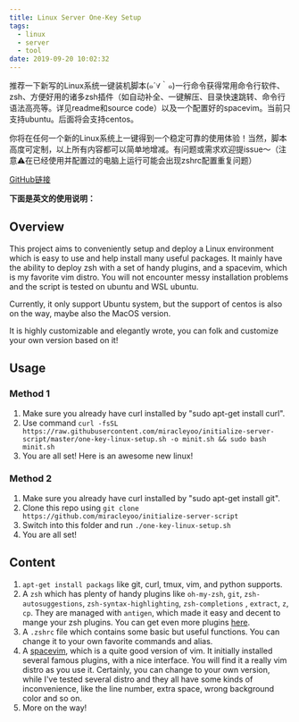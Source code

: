 ```yaml
---
title: Linux Server One-Key Setup
tags:
  - linux
  - server
  - tool
date: 2019-09-20 10:02:32
---
```


推荐一下新写的Linux系统一键装机脚本(๑´∀｀๑)一行命令获得常用命令行软件、zsh、方便好用的诸多zsh插件（如自动补全、一键解压、目录快速跳转、命令行语法高亮等。详见readme和source code）以及一个配置好的spacevim。当前只支持ubuntu。后面将会支持centos。

你将在任何一个新的Linux系统上一键得到一个稳定可靠的使用体验！当然，脚本高度可定制，以上所有内容都可以简单地增减。有问题或需求欢迎提issue～（注意⚠️在已经使用并配置过的电脑上运行可能会出现zshrc配置重复问题）

[GitHub链接](https://github.com/miracleyoo/initialize-server-script)

**下面是英文的使用说明：**

## Overview

This project aims to conveniently setup and deploy a Linux environment which is easy to use and help install many useful packages. It mainly have the ability to deploy zsh with a set of handy plugins, and a spacevim, which is my favorite vim distro. You will not encounter messy installation problems and the script is tested on ubuntu and WSL ubuntu.

Currently, it only support Ubuntu system, but the support of centos is also on the way, maybe also the MacOS version.

It is highly customizable and elegantly wrote, you can folk and customize your own version based on it!

## Usage

### Method 1

1. Make sure you already have curl installed by "sudo apt-get install curl".
2. Use command `curl -fsSL https://raw.githubusercontent.com/miracleyoo/initialize-server-script/master/one-key-linux-setup.sh -o minit.sh && sudo bash minit.sh`
3. You are all set! Here is an awesome new linux!

### Method 2

1. Make sure you already have curl installed by "sudo apt-get install git".
2. Clone this repo using `git clone https://github.com/miracleyoo/initialize-server-script`
3. Switch into this folder and run `./one-key-linux-setup.sh`
4. You are all set!

## Content

1. `apt-get install packags` like git, curl, tmux, vim, and python supports.
2. A `zsh` which has plenty of handy plugins like `oh-my-zsh`, `git`, `zsh-autosuggestions`, `zsh-syntax-highlighting`, `zsh-completions` , `extract`, `z`, `cp`. They are managed with `antigen`, which made it easy and decent to mange your zsh plugins. You can get even more plugins [here](https://github.com/robbyrussell/oh-my-zsh/wiki/Plugins-Overview).
3. A `.zshrc` file which contains some basic but useful functions. You can change it to your own favorite commands and alias.
4. A [spacevim](https://github.com/SpaceVim/SpaceVim), which is a quite good version of vim. It initially installed several famous plugins, with a nice interface. You will find it a really vim distro as you use it. Certainly, you can change to your own version, while I've tested several distro and they all have some kinds of inconvenience, like the line number, extra space, wrong background color and so on.
5. More on the way!